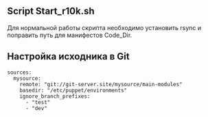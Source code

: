 ## Script Start_r10k.sh

Для нормальной работы скрипта необходимо установить rsync и поправить путь для манифестов Code_Dir.


## Настройка исходника в Git

```shell
sources:
  mysource:
    remote: "git://git-server.site/mysource/main-modules"
    basedir: "/etc/puppet/environments"
    ignore_branch_prefixes:
      - "test"
      - "dev"
```
